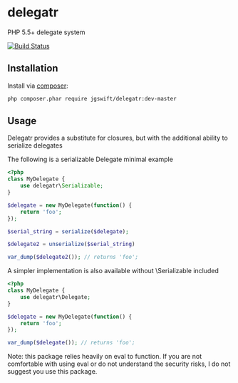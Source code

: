delegatr
====
PHP 5.5+ delegate system 

[![Build Status](https://travis-ci.org/jgswift/delegatr.png?branch=master)](https://travis-ci.org/jgswift/delegatr)

## Installation

Install via [composer](https://getcomposer.org/):
```sh
php composer.phar require jgswift/delegatr:dev-master
```

## Usage

Delegatr provides a substitute for closures, but with the additional ability to serialize delegates

The following is a serializable Delegate minimal example
```php
<?php
class MyDelegate {
    use delegatr\Serializable;
}

$delegate = new MyDelegate(function() {
    return 'foo';
});

$serial_string = serialize($delegate);

$delegate2 = unserialize($serial_string)

var_dump($delegate2()); // returns 'foo';
```

A simpler implementation is also available without \Serializable included

```php
<?php
class MyDelegate {
    use delegatr\Delegate;
}

$delegate = new MyDelegate(function() {
    return 'foo';
});

var_dump($delegate()); // returns 'foo';
```

Note: this package relies heavily on eval to function.  If you are not comfortable with using eval or do not understand the security risks, I do not suggest you use this package.